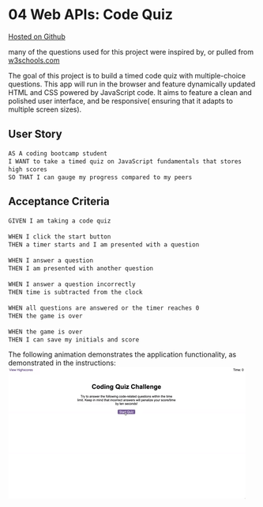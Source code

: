 # 04 Web APIs: Code Quiz
[Hosted on Github](https://brian-fairbanks.github.io/QuizGame/.)

many of the questions used for this project were inspired by, or pulled from [w3schools.com](https://www.w3schools.com/quiztest/result.asp)

The goal of this project is to build a timed code quiz with multiple-choice questions. This app will run in the browser and feature dynamically updated HTML and CSS powered by JavaScript code. It aims to feature a clean and polished user interface, and be responsive( ensuring that it adapts to multiple screen sizes).

## User Story

```
AS A coding bootcamp student
I WANT to take a timed quiz on JavaScript fundamentals that stores high scores
SO THAT I can gauge my progress compared to my peers
```

## Acceptance Criteria

```
GIVEN I am taking a code quiz

WHEN I click the start button
THEN a timer starts and I am presented with a question

WHEN I answer a question
THEN I am presented with another question

WHEN I answer a question incorrectly
THEN time is subtracted from the clock

WHEN all questions are answered or the timer reaches 0
THEN the game is over

WHEN the game is over
THEN I can save my initials and score
```

The following animation demonstrates the application functionality, as demonstrated in the instructions:
![code quiz](./Assets/04-web-apis-homework-demo.gif)
